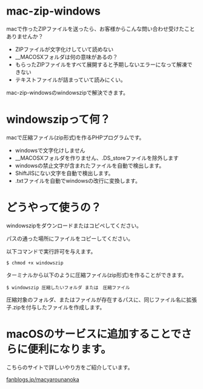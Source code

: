 # mac-zip-windows
macで作ったZIPファイルを送ったら、お客様からこんな問い合わせ受けたことありませんか？
* ZIPファイルが文字化けしていて読めない
* __MACOSXフォルダは何の意味があるの？
* もらったZIPファイルをすべて展開すると予期しないエラーになって解凍できない
* テキストファイルが詰まっていて読みにくい。

mac-zip-windowsのwindowszipで解決できます。

# windowszipって何？
macで圧縮ファイル(zip形式)を作るPHPプログラムです。
* windowsで文字化けしません
* __MACOSXフォルダを作りません、.DS_storeファイルを除外します
* windowsの禁止文字が含まれたファイルを自動で検出します。
* ShiftJISにない文字を自動で検出します。
* .txtファイルを自動でwindowsの改行に変換します。

# どうやって使うの？
windowszipをダウンロードまたはコピペしてください。

パスの通った場所にファイルをコピーしてください。

以下コマンドで実行許可を与えます。

<code>$ chmod +x windowszip </code>

ターミナルから以下のように圧縮ファイル(zip形式)を作ることができます。

<code>$ windowszip 圧縮したいフォルダ または　圧縮ファイル</code>

圧縮対象のフォルダ、またはファイルが存在するパスに、同じファイル名に拡張子.zipを付与したファイルを作成します。

# macOSのサービスに追加することでさらに便利になります。

こちらのサイトで詳しいやり方をご紹介しています。

<a href="http://fanblogs.jp/macyarounanoka/archive/274/0">fanblogs.jp/macyarounanoka</a>
